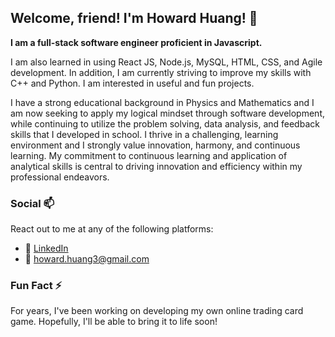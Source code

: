 ## Welcome, friend! I'm Howard Huang! 👋

**I am a full-stack software engineer proficient in Javascript.**

I am also learned in using React JS, Node.js, MySQL, HTML, CSS, and Agile development. In addition, I am currently striving to improve my skills with C++ and Python. I am interested in useful and fun projects.

I have a strong educational background in Physics and Mathematics and I am now seeking to apply my logical mindset through software development, while continuing to utilize the problem solving, data analysis, and feedback skills that I developed in school. I thrive in a challenging, learning environment and I strongly value innovation, harmony, and continuous learning. My commitment to continuous learning and application of analytical skills is central to driving innovation and efficiency within my professional endeavors.

### Social 📫
React out to me at any of the following platforms:
- :office: [LinkedIn](https://www.linkedin.com/in/howard-huang-z/)
- :e-mail: [howard.huang3@gmail.com](mailto:howard.huang3@gmail.com)

### Fun Fact ⚡
For years, I've been working on developing my own online trading card game. Hopefully, I'll be able to bring it to life soon!


<!---
howard-huang-git/howard-huang-git is a ✨ special ✨ repository because its `README.md` (this file) appears on your GitHub profile.
You can click the Preview link to take a look at your changes.
--->
